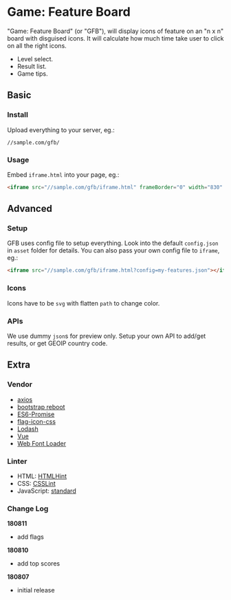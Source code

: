 # Game: Feature Board

"Game: Feature Board" (or "GFB"),
will display icons of feature on an "n x n" board with disguised icons.
It will calculate how much time take user to click on all the right icons.

* Level select.
* Result list.
* Game tips.

## Basic

### Install

Upload everything to your server, eg.:

```text
//sample.com/gfb/
```

### Usage

Embed `iframe.html` into your page, eg.:

```html
<iframe src="//sample.com/gfb/iframe.html" frameBorder="0" width="830" height="640"></iframe>
```

## Advanced

### Setup

GFB uses config file to setup everything.
Look into the default `config.json` in `asset` folder for details.
You can also pass your own config file to `iframe`, eg.:

```html
<iframe src="//sample.com/gfb/iframe.html?config=my-features.json"></iframe>
```

### Icons

Icons have to be `svg` with flatten `path` to change color.

### APIs

We use dummy `json`s for preview only.
Setup your own API to add/get results, or get GEOIP country code.

## Extra

### Vendor

* [axios](https://github.com/axios/axios)
* [bootstrap reboot](https://github.com/twbs/bootstrap)
* [ES6-Promise](https://github.com/stefanpenner/es6-promise)
* [flag-icon-css](https://github.com/lipis/flag-icon-css)
* [Lodash](https://github.com/lodash/lodash)
* [Vue](https://github.com/vuejs/vue)
* [Web Font Loader](https://github.com/typekit/webfontloader)

### Linter

* HTML: [HTMLHint](https://github.com/yaniswang/HTMLHint)
* CSS: [CSSLint](https://github.com/CSSLint/csslint)
* JavaScript: [standard](https://github.com/standard/standard)

### Change Log

__180811__

* add flags

__180810__

* add top scores

__180807__

* initial release